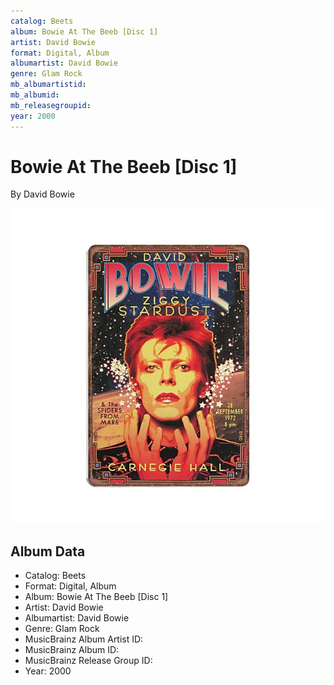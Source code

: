 ```yaml
---
catalog: Beets
album: Bowie At The Beeb [Disc 1]
artist: David Bowie
format: Digital, Album
albumartist: David Bowie
genre: Glam Rock
mb_albumartistid: 
mb_albumid: 
mb_releasegroupid: 
year: 2000
---
```


# Bowie At The Beeb [Disc 1]

By David Bowie

![](../../assets/beetscovers/David_Bowie-Bowie_At_The_Beeb_[Disc_1].jpg)

## Album Data

- Catalog: Beets
- Format: Digital, Album
- Album: Bowie At The Beeb [Disc 1]
- Artist: David Bowie
- Albumartist: David Bowie
- Genre: Glam Rock
- MusicBrainz Album Artist ID: 
- MusicBrainz Album ID: 
- MusicBrainz Release Group ID: 
- Year: 2000


